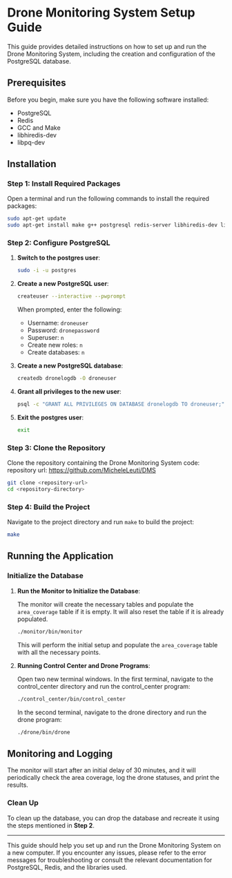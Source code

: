 
# Drone Monitoring System Setup Guide

This guide provides detailed instructions on how to set up and run the Drone Monitoring System, including the creation and configuration of the PostgreSQL database.

## Prerequisites

Before you begin, make sure you have the following software installed:

- PostgreSQL
- Redis
- GCC and Make
- libhiredis-dev
- libpq-dev

## Installation

### Step 1: Install Required Packages

Open a terminal and run the following commands to install the required packages:

```sh
sudo apt-get update
sudo apt-get install make g++ postgresql redis-server libhiredis-dev libpq-dev
```

### Step 2: Configure PostgreSQL

1. **Switch to the postgres user**:
    ```sh
    sudo -i -u postgres
    ```

2. **Create a new PostgreSQL user**:
    ```sh
    createuser --interactive --pwprompt
    ```

    When prompted, enter the following:
    - Username: `droneuser`
    - Password: `dronepassword`
    - Superuser: `n`
    - Create new roles: `n`
    - Create databases: `n`

3. **Create a new PostgreSQL database**:
    ```sh
    createdb dronelogdb -O droneuser
    ```

4. **Grant all privileges to the new user**:
    ```sh
    psql -c "GRANT ALL PRIVILEGES ON DATABASE dronelogdb TO droneuser;"
    ```

5. **Exit the postgres user**:
    ```sh
    exit
    ```

### Step 3: Clone the Repository

Clone the repository containing the Drone Monitoring System code:
repository url: https://github.com/MicheleLeuti/DMS

```sh
git clone <repository-url>
cd <repository-directory>
```

### Step 4: Build the Project

Navigate to the project directory and run `make` to build the project:

```sh
make
```

## Running the Application

### Initialize the Database

1. **Run the Monitor to Initialize the Database**:

    The monitor will create the necessary tables and populate the `area_coverage` table if it is empty. It will also reset the table if it is already populated.

    ```sh
    ./monitor/bin/monitor
    ```

    This will perform the initial setup and populate the `area_coverage` table with all the necessary points.

2. **Running Control Center and Drone Programs**:

    Open two new terminal windows. In the first terminal, navigate to the control_center directory and run the control_center program:

    ```sh
    ./control_center/bin/control_center
    ```

    In the second terminal, navigate to the drone directory and run the drone program:

    ```sh
    ./drone/bin/drone
    ```

## Monitoring and Logging

The monitor will start after an initial delay of 30 minutes, and it will periodically check the area coverage, log the drone statuses, and print the results.

### Clean Up

To clean up the database, you can drop the database and recreate it using the steps mentioned in **Step 2**.

---

This guide should help you set up and run the Drone Monitoring System on a new computer. If you encounter any issues, please refer to the error messages for troubleshooting or consult the relevant documentation for PostgreSQL, Redis, and the libraries used.
